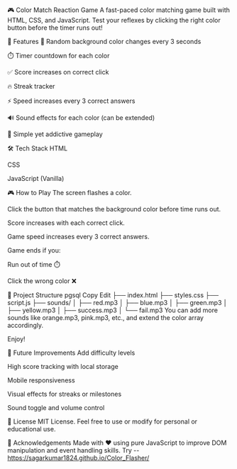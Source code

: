 
🎮 Color Match Reaction Game
A fast-paced color matching game built with HTML, CSS, and JavaScript. Test your reflexes by clicking the right color button before the timer runs out!



🚀 Features
🔁 Random background color changes every 3 seconds

⏱️ Timer countdown for each color

✅ Score increases on correct click

🔥 Streak tracker

⚡ Speed increases every 3 correct answers

🔊 Sound effects for each color (can be extended)

🧠 Simple yet addictive gameplay

🛠️ Tech Stack
HTML

CSS

JavaScript (Vanilla)

🎮 How to Play
The screen flashes a color.

Click the button that matches the background color before time runs out.

Score increases with each correct click.

Game speed increases every 3 correct answers.

Game ends if you:

Run out of time ⏱️

Click the wrong color ❌

📂 Project Structure
pgsql
Copy
Edit
├── index.html
├── styles.css
├── script.js
├── sounds/
│   ├── red.mp3
│   ├── blue.mp3
│   ├── green.mp3
│   ├── yellow.mp3
│   ├── success.mp3
│   └── fail.mp3
You can add more sounds like orange.mp3, pink.mp3, etc., and extend the color array accordingly.


Enjoy!

🧩 Future Improvements
Add difficulty levels

High score tracking with local storage

Mobile responsiveness

Visual effects for streaks or milestones

Sound toggle and volume control

📄 License
MIT License. Feel free to use or modify for personal or educational use.

🙌 Acknowledgements
Made with ❤️ using pure JavaScript to improve DOM manipulation and event handling skills.
Try --https://sagarkumar1824.github.io/Color_Flasher/
